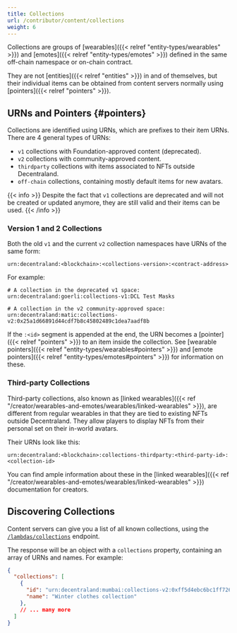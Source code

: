 ```yaml
---
title: Collections
url: /contributor/content/collections
weight: 6
---
```


Collections are groups of [wearables]({{< relref "entity-types/wearables" >}}) and [emotes]({{< relref "entity-types/emotes" >}}) defined in the same off-chain namespace or on-chain contract.

They are not [entities]({{< relref "entities" >}}) in and of themselves, but their individual items can be obtained from content servers normally using [pointers]({{< relref "pointers" >}}).

## URNs and Pointers {#pointers}

Collections are identified using URNs, which are prefixes to their item URNs. There are 4 general types of URNs:

* `v1` collections with Foundation-approved content (deprecated).
* `v2` collections with community-approved content.
* `thirdparty` collections with items associated to NFTs outside Decentraland.
* `off-chain` collections, containing mostly default items for new avatars.

{{< info >}}
Despite the fact that `v1` collections are deprecated and will not be created or updated anymore, they are still valid and their items can be used.
{{< /info >}}

### Version 1 and 2 Collections

Both the old `v1` and the current `v2` collection namespaces have URNs of the same form:

```
urn:decentraland:<blockchain>:<collections-version>:<contract-address>
```

For example:

```
# A collection in the deprecated v1 space:
urn:decentraland:goerli:collections-v1:DCL Test Masks

# A collection in the v2 community-approved space:
urn:decentraland:matic:collections-v2:0x25a1d66891d44cdf7b8c45802489c1dea7aadf8b
```

If the `:<id>` segment is appended at the end, the URN becomes a [pointer]({{< relref "pointers" >}}) to an item inside the collection. See [wearable pointers]({{< relref "entity-types/wearables#pointers" >}}) and [emote pointers]({{< relref "entity-types/emotes#pointers" >}}) for information on these.

### Third-party Collections

Third-party collections, also known as [linked wearables]({{< ref "/creator/wearables-and-emotes/wearables/linked-wearables" >}}), are different from regular wearables in that they are tied to existing NFTs outside Decentraland. They allow players to display NFTs from their personal set on their in-world avatars.

Their URNs look like this:

```
urn:decentraland:<blockchain>:collections-thirdparty:<third-party-id>:<collection-id>
```

You can find ample information about these in the [linked wearables]({{< ref "/creator/wearables-and-emotes/wearables/linked-wearables" >}}) documentation for creators.

## Discovering Collections

Content servers can give you a list of all known collections, using the [`/lambdas/collections`](https://decentraland.github.io/catalyst-api-specs/#tag/Lambdas/operation/getCollections) endpoint. 

The response will be an object with a `collections` property, containing an array of URNs and names. For example:

```json
{
  "collections": [
    {
      "id": "urn:decentraland:mumbai:collections-v2:0xff5d4ebc6bc1ff7262cab42d3c693d953f4614d2",
      "name": "Winter clothes collection"
    },
    // ... many more
  ]
}
```
